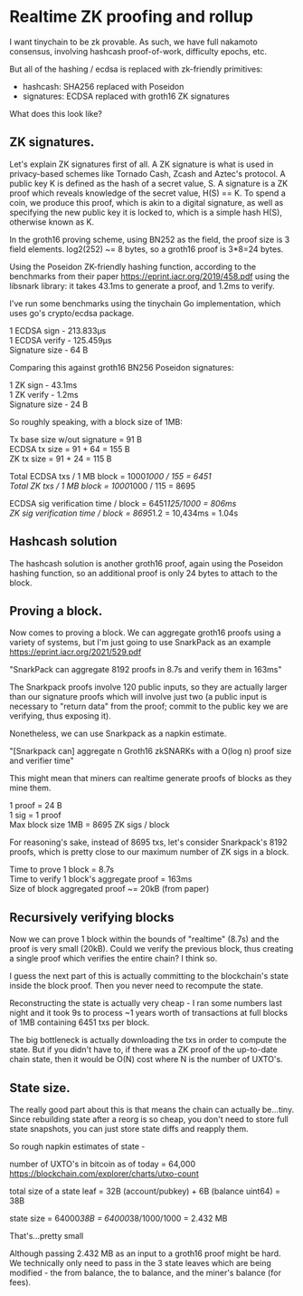 Realtime ZK proofing and rollup
===============================

I want tinychain to be zk provable. As such, we have full nakamoto consensus, involving hashcash proof-of-work, difficulty epochs, etc.

But all of the hashing / ecdsa is replaced with zk-friendly primitives:

- hashcash: SHA256 replaced with Poseidon
- signatures: ECDSA replaced with groth16 ZK signatures

What does this look like?

## ZK signatures.

Let's explain ZK signatures first of all. A ZK signature is what is used in privacy-based schemes like Tornado Cash, Zcash and Aztec's protocol. A public key K is defined as the hash of a secret value, S. A signature is a ZK proof which reveals knowledge of the secret value, H(S) == K. To spend a coin, we produce this proof, which is akin to a digital signature, as well as specifying the new public key it is locked to, which is a simple hash H(S), otherwise known as K. 

In the groth16 proving scheme, using BN252 as the field, the proof size is 3 field elements. log2(252) ~= 8 bytes, so a groth16 proof is 3*8=24 bytes. 

Using the Poseidon ZK-friendly hashing function, according to the benchmarks from their paper https://eprint.iacr.org/2019/458.pdf using the libsnark library: it takes 43.1ms to generate a proof, and 1.2ms to verify.

I've run some benchmarks using the tinychain Go implementation, which uses go's crypto/ecdsa package.

1 ECDSA sign - 213.833µs\
1 ECDSA verify - 125.459µs\
Signature size - 64 B

Comparing this against groth16 BN256 Poseidon signatures:

1 ZK sign - 43.1ms\
1 ZK verify - 1.2ms\
Signature size - 24 B

So roughly speaking, with a block size of 1MB:

Tx base size w/out signature = 91 B\
ECDSA tx size = 91 + 64 = 155 B\
ZK tx size = 91 + 24 = 115 B

Total ECDSA txs / 1 MB block = 1000*1000 / 155 = 6451\
Total ZK txs / 1 MB block = 1000*1000 / 115 = 8695

ECDSA sig verification time / block = 6451*125/1000 = 806ms\
ZK sig verification time / block = 8695*1.2 = 10,434ms = 1.04s

## Hashcash solution

The hashcash solution is another groth16 proof, again using the Poseidon hashing function, so an additional proof is only 24 bytes to attach to the block.

## Proving a block.

Now comes to proving a block. We can aggregate groth16 proofs using a variety of systems, but I'm just going to use SnarkPack as an example https://eprint.iacr.org/2021/529.pdf

"SnarkPack can aggregate 8192 proofs in 8.7s and verify them in 163ms"

The Snarkpack proofs involve 120 public inputs, so they are actually larger than our signature proofs which will involve just two (a public input is necessary to "return data" from the proof; commit to the public key we are verifying, thus exposing it). 

Nonetheless, we can use Snarkpack as a napkin estimate.

"[Snarkpack can] aggregate n Groth16 zkSNARKs with a O(log n) proof size and verifier time"

This might mean that miners can realtime generate proofs of blocks as they mine them.

1 proof = 24 B\
1 sig = 1 proof\
Max block size 1MB = 8695 ZK sigs / block

For reasoning's sake, instead of 8695 txs, let's consider Snarkpack's 8192 proofs, which is pretty close to our maximum number of ZK sigs in a block.

Time to prove 1 block = 8.7s\
Time to verify 1 block's aggregate proof = 163ms\
Size of block aggregated proof ~= 20kB (from paper)

## Recursively verifying blocks

Now we can prove 1 block within the bounds of "realtime" (8.7s) and the proof is very small (20kB). Could we verify the previous block, thus creating a single proof which verifies the entire chain? I think so.

I guess the next part of this is actually committing to the blockchain's state inside the block proof. Then you never need to recompute the state.

Reconstructing the state is actually very cheap - I ran some numbers last night and it took 9s to process ~1 years worth of transactions at full blocks of 1MB containing 6451 txs per block.

The big bottleneck is actually downloading the txs in order to compute the state. But if you didn't have to, if there was a ZK proof of the up-to-date chain state, then it would be O(N) cost where N is the number of UXTO's.

## State size.

The really good part about this is that means the chain can actually be...tiny.  Since rebuilding state after a reorg is so cheap, you don't need to store full state snapshots, you can just store state diffs and reapply them.  

So rough napkin estimates of state -   

number of UXTO's in bitcoin as of today = 64,000 https://blockchain.com/explorer/charts/utxo-count 

total size of a state leaf = 32B (account/pubkey) + 6B (balance uint64) = 38B  

state size = 64000*38B = 64000*38/1000/1000 = 2.432 MB

That's...pretty small

Although passing 2.432 MB as an input to a groth16 proof might be hard. We technically only need to pass in the 3 state leaves which are being modified - the from balance, the to balance, and the miner's balance (for fees).